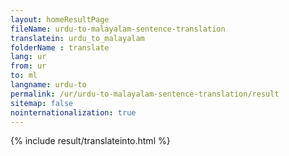 ```yaml
---
layout: homeResultPage
fileName: urdu-to-malayalam-sentence-translation
translatein: urdu_to_malayalam
folderName : translate
lang: ur
from: ur
to: ml
langname: urdu-to
permalink: /ur/urdu-to-malayalam-sentence-translation/result
sitemap: false
nointernationalization: true
---
```

{% include result/translateinto.html %}

<script src="/js/result/translation.js" data-foldername="{{page.folderName}}" data-lang="{{page.lang}}"></script>
